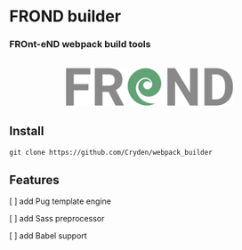 # FROND builder
### FROnt-eND webpack build tools

</br>
<center>
<img src='./assets/logo.png' width=300>
</center>

## Install

```
git clone https://github.com/Cryden/webpack_builder
```

## Features

[ ] add Pug template engine

[ ] add Sass preprocessor

[ ] add Babel support